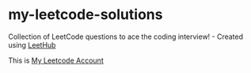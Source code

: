 # my-leetcode-solutions
Collection of LeetCode questions to ace the coding interview! - Created using [LeetHub](https://github.com/QasimWani/LeetHub)

This is [My Leetcode Account](https://leetcode.com/sirine-zanina/)
